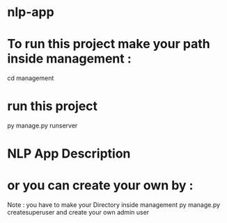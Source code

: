 # nlp-app
# To run this project make your path inside management :
cd management
# run this project
py manage.py runserver

# NLP App Description 

# or you can create your own by : 
Note : you have to make your Directory inside management
py manage.py createsuperuser
and create your own admin user

